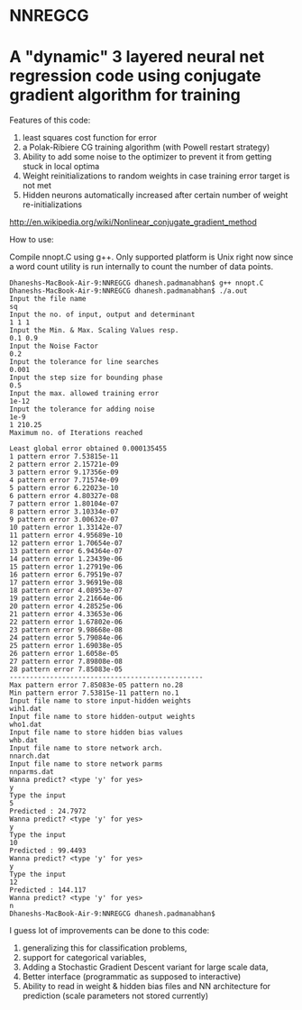 NNREGCG
=======

A "dynamic" 3 layered neural net regression code using conjugate gradient algorithm for training
======================================================================================

Features of this code:

1. least squares cost function for error
2. a Polak-Ribiere CG training algorithm (with Powell restart strategy)
3. Ability to add some noise to the optimizer to prevent it from getting stuck in local optima
4. Weight reinitializations to random weights in case training error target is not met
5. Hidden neurons automatically increased after certain number of weight re-initializations

http://en.wikipedia.org/wiki/Nonlinear_conjugate_gradient_method

How to use:

Compile nnopt.C using g++. Only supported platform is Unix right now since a word count utility is run internally to count the number of data points.

```
Dhaneshs-MacBook-Air-9:NNREGCG dhanesh.padmanabhan$ g++ nnopt.C
Dhaneshs-MacBook-Air-9:NNREGCG dhanesh.padmanabhan$ ./a.out
Input the file name
sq
Input the no. of input, output and determinant
1 1 1
Input the Min. & Max. Scaling Values resp.
0.1 0.9
Input the Noise Factor
0.2
Input the tolerance for line searches
0.001
Input the step size for bounding phase
0.5
Input the max. allowed training error
1e-12
Input the tolerance for adding noise
1e-9
1 210.25
Maximum no. of Iterations reached

Least global error obtained 0.000135455
1 pattern error 7.53815e-11
2 pattern error 2.15721e-09
3 pattern error 9.17356e-09
4 pattern error 7.71574e-09
5 pattern error 6.22023e-10
6 pattern error 4.80327e-08
7 pattern error 1.80104e-07
8 pattern error 3.10334e-07
9 pattern error 3.00632e-07
10 pattern error 1.33142e-07
11 pattern error 4.95689e-10
12 pattern error 1.70654e-07
13 pattern error 6.94364e-07
14 pattern error 1.23439e-06
15 pattern error 1.27919e-06
16 pattern error 6.79519e-07
17 pattern error 3.96919e-08
18 pattern error 4.08953e-07
19 pattern error 2.21664e-06
20 pattern error 4.28525e-06
21 pattern error 4.33653e-06
22 pattern error 1.67802e-06
23 pattern error 9.98668e-08
24 pattern error 5.79084e-06
25 pattern error 1.69038e-05
26 pattern error 1.6058e-05
27 pattern error 7.89808e-08
28 pattern error 7.85083e-05
------------------------------------------------
Max pattern error 7.85083e-05 pattern no.28
Min pattern error 7.53815e-11 pattern no.1
Input file name to store input-hidden weights
wih1.dat
Input file name to store hidden-output weights
who1.dat
Input file name to store hidden bias values
whb.dat
Input file name to store network arch.
nnarch.dat
Input file name to store network parms
nnparms.dat
Wanna predict? <type 'y' for yes>
y
Type the input
5
Predicted : 24.7972
Wanna predict? <type 'y' for yes>
y
Type the input
10
Predicted : 99.4493
Wanna predict? <type 'y' for yes>
y
Type the input
12
Predicted : 144.117
Wanna predict? <type 'y' for yes>
n
Dhaneshs-MacBook-Air-9:NNREGCG dhanesh.padmanabhan$ 
```


I guess lot of improvements can be done to this code: 
1. generalizing this for classification problems, 
2. support for categorical variables, 
3. Adding a Stochastic Gradient Descent variant for large scale data, 
4. Better interface (programmatic as supposed to interactive)
5. Ability to read in weight & hidden bias files and NN architecture for prediction (scale parameters not stored currently)

